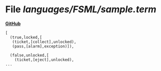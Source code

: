 # File _languages/FSML/sample.term_
**[GitHub](https://github.com/softlang/yas/blob/master/languages/FSML/sample.term)**
```
[ 
  (true,locked,[
   (ticket,[collect],unlocked),
   (pass,[alarm],exception)]),

  (false,unlocked,[
    (ticket,[eject],unlocked),
...
```
